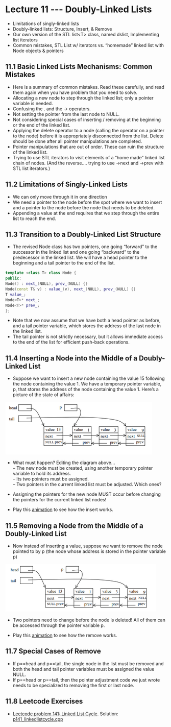 # Lecture 11 --- Doubly-Linked Lists

- Limitations of singly-linked lists
- Doubly-linked lists: Structure, Insert, & Remove
- Our own version of the STL list&lt;T&gt; class, named dslist, Implementing list iterators
- Common mistakes, STL List w/ iterators vs. “homemade” linked list with Node objects & pointers

## 11.1 Basic Linked Lists Mechanisms: Common Mistakes

- Here is a summary of common mistakes. Read these carefully, and read them again when you have problem that
you need to solve.
- Allocating a new node to step through the linked list; only a pointer variable is needed.
- Confusing the . and the -> operators.
- Not setting the pointer from the last node to NULL.
- Not considering special cases of inserting / removing at the beginning or the end of the linked list.
- Applying the delete operator to a node (calling the operator on a pointer to the node) before it is appropriately
disconnected from the list. Delete should be done after all pointer manipulations are completed.
- Pointer manipulations that are out of order. These can ruin the structure of the linked list.
- Trying to use STL iterators to visit elements of a “home made” linked list chain of nodes. (And the reverse....
trying to use ->next and ->prev with STL list iterators.)

## 11.2 Limitations of Singly-Linked Lists

- We can only move through it in one direction
- We need a pointer to the node before the spot where we want to insert and a pointer to the node before the node that needs to be deleted.
- Appending a value at the end requires that we step through the entire list to reach the end.

## 11.3 Transition to a Doubly-Linked List Structure

- The revised Node class has two pointers, one going “forward” to the successor in the linked list and one going “backward” to the predecessor in the linked list. We will have a head pointer to the beginning and a tail pointer to the end of the list.

```cpp
template <class T> class Node {
public:
Node() : next_(NULL), prev_(NULL) {}
Node(const T& v) : value_(v), next_(NULL), prev_(NULL) {}
T value_;
Node<T>* next_;
Node<T>* prev_;
};
```

- Note that we now assume that we have both a head pointer as before, and a tail pointer variable, which stores the address of the last node in the linked list.
- The tail pointer is not strictly necessary, but it allows immediate access to the end of the list for efficient
push-back operations.

## 11.4 Inserting a Node into the Middle of a Doubly-Linked List

- Suppose we want to insert a new node containing the value 15 following the node containing the value 1. We
have a temporary pointer variable, p, that stores the address of the node containing the value 1. Here’s a
picture of the state of affairs:

![alt text](insert.png "insert")

- What must happen? Editing the diagram above...  
  – The new node must be created, using another temporary pointer variable to hold its address.  
  – Its two pointers must be assigned.  
  – Two pointers in the current linked list must be adjusted. Which ones?
- Assigning the pointers for the new node MUST occur before changing the pointers for the current linked list
nodes!

- Play this [animation](https://jidongxiao.github.io/CSCI1200-DataStructures/animations/doubly_lists/insert/index.html) to see how the insert works.

## 11.5 Removing a Node from the Middle of a Doubly-Linked List

- Now instead of inserting a value, suppose we want to remove the node pointed to by p (the node whose address
is stored in the pointer variable p)

![alt text](remove.png "remove")

- Two pointers need to change before the node is deleted! All of them can be accessed through the pointer
variable p.

- Play this [animation](https://jidongxiao.github.io/CSCI1200-DataStructures/animations/doubly_lists/remove/index.html) to see how the remove works.

## 11.7 Special Cases of Remove

- If p==head and p==tail, the single node in the list must be removed and both the head and tail pointer
variables must be assigned the value NULL.
- If p==head or p==tail, then the pointer adjustment code we just wrote needs to be specialized to removing
the first or last node.

## 11.8 Leetcode Exercises

- [Leetcode problem 141: Linked List Cycle](https://leetcode.com/problems/linked-list-cycle/). Solution: [p141_linkedlistcycle.cpp](../../leetcode/p141_linkedlistcycle.cpp)

